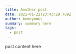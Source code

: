 ```yaml
---
title: Another post
date: 2021-01-22T23:43:29.709Z
author: Anonymous
summary: summary here
tags:
  - post
---
```

post content here